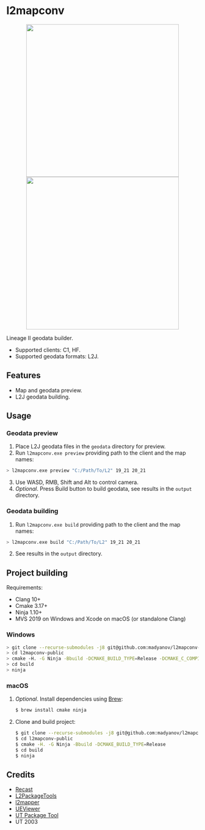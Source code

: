 # l2mapconv

<p align="center">
    <img src="assets/cruma.png" width="400">
    <img src="assets/toi.png" width="400">
</p>

Lineage II geodata builder.

- Supported clients: C1, HF.
- Supported geodata formats: L2J.

## Features

- Map and geodata preview.
- L2J geodata building.

## Usage

### Geodata preview

1. Place L2J geodata files in the `geodata` directory for preview.
2. Run `l2mapconv.exe preview` providing path to the client and the map names:

```sh
> l2mapconv.exe preview "C:/Path/To/L2" 19_21 20_21
```

3. Use WASD, RMB, Shift and Alt to control camera.
4. *Optional*. Press Build button to build geodata, see results in the `output` directory.

### Geodata building

1. Run `l2mapconv.exe build` providing path to the client and the map names:

```sh
> l2mapconv.exe build "C:/Path/To/L2" 19_21 20_21
```

2. See results in the `output` directory.

## Project building

Requirements:

- Clang 10+
- Cmake 3.17+
- Ninja 1.10+
- MVS 2019 on Windows and Xcode on macOS (or standalone Clang)

### Windows

```sh
> git clone --recurse-submodules -j8 git@github.com:madyanov/l2mapconv-public.git
> cd l2mapconv-public
> cmake -H. -G Ninja -Bbuild -DCMAKE_BUILD_TYPE=Release -DCMAKE_C_COMPILER="C:/Program Files/LLVM/bin/clang.exe" -DCMAKE_CXX_COMPILER="C:/Program Files/LLVM/bin/clang.exe"
> cd build
> ninja
```

### macOS

1. *Optional*. Install dependencies using [Brew](https://brew.sh/):

    ```sh
    $ brew install cmake ninja
    ```

2. Clone and build project:

    ```sh
    $ git clone --recurse-submodules -j8 git@github.com:madyanov/l2mapconv-public.git
    $ cd l2mapconv-public
    $ cmake -H. -G Ninja -Bbuild -DCMAKE_BUILD_TYPE=Release
    $ cd build
    $ ninja
    ```

## Credits

- [Recast](https://github.com/recastnavigation/recastnavigation)
- [L2PackageTools](https://github.com/Bigcheese/L2PackageTools)
- [l2mapper](https://github.com/justgos/l2mapper)
- [UEViewer](https://github.com/gildor2/UEViewer)
- [UT Package Tool](https://www.acordero.org/projects/unreal-tournament-package-tool)
- UT 2003
